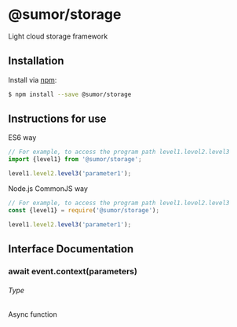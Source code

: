 # @sumor/storage
Light cloud storage framework

## Installation

Install via [npm](https://www.npmjs.com/):
```sh
$ npm install --save @sumor/storage
```

## Instructions for use

ES6 way
```js
// For example, to access the program path level1.level2.level3
import {level1} from '@sumor/storage';

level1.level2.level3('parameter1');
```
Node.js CommonJS way
```js
// For example, to access the program path level1.level2.level3
const {level1} = require('@sumor/storage');

level1.level2.level3('parameter1');
```

## Interface Documentation

### await event.context(parameters)
###### Type
Async function